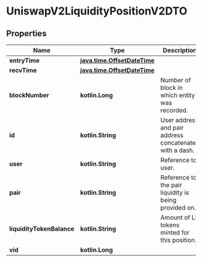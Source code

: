 
# UniswapV2LiquidityPositionV2DTO

## Properties
Name | Type | Description | Notes
------------ | ------------- | ------------- | -------------
**entryTime** | [**java.time.OffsetDateTime**](java.time.OffsetDateTime.md) |  |  [optional]
**recvTime** | [**java.time.OffsetDateTime**](java.time.OffsetDateTime.md) |  |  [optional]
**blockNumber** | **kotlin.Long** | Number of block in which entity was recorded. |  [optional]
**id** | **kotlin.String** | User address and pair address concatenated with a dash. |  [optional]
**user** | **kotlin.String** | Reference to user. |  [optional]
**pair** | **kotlin.String** | Reference to the pair liquidity is being provided on. |  [optional]
**liquidityTokenBalance** | **kotlin.String** | Amount of LP tokens minted for this position. |  [optional]
**vid** | **kotlin.Long** |  |  [optional]



